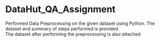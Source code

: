 # DataHut_QA_Assignment

Performed Data Preprocessing on the given dataset using Python.
The dataset and summary of steps performed is provided</br>
The dataset after performing the preprocessing is also attached

